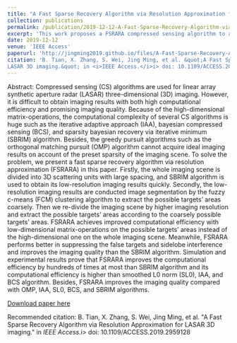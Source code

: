```yaml
---
title: "A Fast Sparse Recovery Algorithm via Resolution Approximation for LASAR 3D imaging"
collection: publications
permalink: /publication/2019-12-12-A-Fast-Sparse-Recovery-Algorithm-via-Resolution-Approximation-for-LASAR-3D-imaging
excerpt: 'This work proposes a FSRARA compressed sensing algorithm to acquire high-quality LASAR 3D imaging results with low computational efficiency. Several schemes are applied to reduce the dimension of matrix operation and improve side-lobe compression ability. '
date: 2019-12-12
venue: 'IEEE Access'
paperurl: 'http://jingming2019.github.io/files/A-Fast-Sparse-Recovery-Algorithm-via-Resolution-Approximation-for-LASAR-3D-imaging.pdf'
citation: 'B. Tian, X. Zhang, S. Wei, Jing Ming, et al. &quot;A Fast Sparse Recovery Algorithm via Resolution Approximation for
LASAR 3D imaging.&quot; in <i>IEEE Access.</i>i> doi: 10.1109/ACCESS.2019.2959128'
---
```

Abstract: Compressed sensing (CS) algorithms are used for linear array synthetic aperture radar (LASAR) three-dimensional (3D) imaging. However, it is difficult to obtain imaging results with both high computational efficiency and promising imaging quality. Because of the high-dimensional matrix-operations, the computational complexity of several CS algorithms is huge such as the iterative adaptive approach (IAA), bayesian compressed sensing (BCS), and sparsity bayesian recovery via iterative minimum (SBRIM) algorithm. Besides, the greedy pursuit algorithms such as the orthogonal matching pursuit (OMP) algorithm cannot acquire ideal imaging results on account of the preset sparsity of the imaging scene. To solve the problem, we present a fast sparse recovery algorithm via resolution approximation (FSRARA) in this paper. Firstly, the whole imaging scene is divided into 3D scattering units with large spacing, and SBRIM algorithm is used to obtain its low-resolution imaging results quickly. Secondly, the low-resolution imaging results are conducted image segmentation by the fuzzy c-means (FCM) clustering algorithm to extract the possible targets’ areas coarsely. Then we re-divide the imaging scene by higher imaging resolution and extract the possible targets’ areas according to the coarsely possible targets’ areas. FSRARA achieves improved computational efficiency with low-dimensional matrix-operations on the possible targets’ areas instead of the high-dimensional one on the whole imaging scene. Meanwhile, FSRARA performs better in suppressing the false targets and sidelobe interference and improves the imaging quality than the SBRIM algorithm. Simulation and experimental results prove that FSRARA improves the computational efficiency by hundreds of times at most than SBRIM algorithm and its computational efficiency is higher than smoothed L0 norm (SL0), IAA, and BCS algorithm. Besides, FSRARA improves the imaging quality compared with OMP, IAA, SL0, BCS, and SBRIM algorithms.

[Download paper here](http://jingming2019.github.io/files/A-Fast-Sparse-Recovery-Algorithm-via-Resolution-Approximation-for-LASAR-3D-imaging.pdf)

Recommended citation: B. Tian, X. Zhang, S. Wei, Jing Ming, et al. &quot;A Fast Sparse Recovery Algorithm via Resolution Approximation for
LASAR 3D imaging.&quot; in <i>IEEE Access.</i>i> doi: 10.1109/ACCESS.2019.2959128
